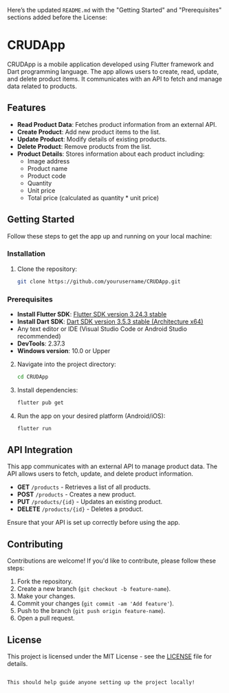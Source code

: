 Here’s the updated `README.md` with the "Getting Started" and "Prerequisites" sections added before the License:


# CRUDApp

CRUDApp is a mobile application developed using Flutter framework and Dart programming language. The app allows users to create, read, update, and delete product items. It communicates with an API to fetch and manage data related to products.

## Features

- **Read Product Data**: Fetches product information from an external API.
- **Create Product**: Add new product items to the list.
- **Update Product**: Modify details of existing products.
- **Delete Product**: Remove products from the list.
- **Product Details**: Stores information about each product including:
  - Image address
  - Product name
  - Product code
  - Quantity
  - Unit price
  - Total price (calculated as quantity * unit price)

## Getting Started

Follow these steps to get the app up and running on your local machine:


### Installation

1. Clone the repository:

   ```bash
   git clone https://github.com/yourusername/CRUDApp.git
   ```

### Prerequisites

- **Install Flutter SDK**:  [Flutter SDK version 3.24.3 stable](https://storage.googleapis.com/flutter_infra_release/releases/stable/windows/flutter_windows_3.24.3-stable.zip)
- **Install Dart SDK**: [Dart SDK version 3.5.3 stable (Architecture x64)](https://storage.googleapis.com/dart-archive/channels/stable/release/3.5.3/sdk/dartsdk-windows-x64-release.zip)
- Any text editor or IDE (Visual Studio Code or Android Studio recommended)
- **DevTools**: 2.37.3
- **Windows version**: 10.0 or Upper

2. Navigate into the project directory:

   ```bash
   cd CRUDApp
   ```

3. Install dependencies:

   ```bash
   flutter pub get
   ```

4. Run the app on your desired platform (Android/iOS):

   ```bash
   flutter run
   ```

## API Integration

This app communicates with an external API to manage product data. The API allows users to fetch, update, and delete product information.

- **GET** `/products` - Retrieves a list of all products.
- **POST** `/products` - Creates a new product.
- **PUT** `/products/{id}` - Updates an existing product.
- **DELETE** `/products/{id}` - Deletes a product.

Ensure that your API is set up correctly before using the app.

## Contributing

Contributions are welcome! If you'd like to contribute, please follow these steps:

1. Fork the repository.
2. Create a new branch (`git checkout -b feature-name`).
3. Make your changes.
4. Commit your changes (`git commit -am 'Add feature'`).
5. Push to the branch (`git push origin feature-name`).
6. Open a pull request.

## License

This project is licensed under the MIT License - see the [LICENSE](LICENSE) file for details.
```

This should help guide anyone setting up the project locally!
